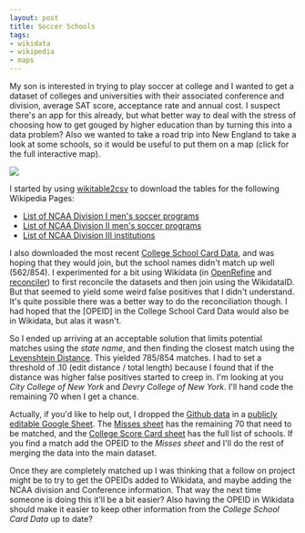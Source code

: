 ```yaml
---
layout: post
title: Soccer Schools
tags:
- wikidata
- wikipedia
- maps
---
```


My son is interested in trying to play soccer at college and I wanted to get a
dataset of colleges and universities with their associated conference and
division, average SAT score, acceptance rate and annual cost. I suspect there's
an app for this already, but what better way to deal with the stress of
choosing how to get gouged by higher education than by turning this into a data
problem? Also we wanted to take a road trip into New England to take a look at some schools, so it would be useful to put them on a map (click for the full interactive map).

<a href="https://edsu.github.io/soccer-schools/map/"><img class="img-responsive" src="/images/soccer-schools.png"></a>

I started by using [wikitable2csv] to download the tables for the following Wikipedia Pages:

- [List of NCAA Division I men's soccer programs](https://en.wikipedia.org/wiki/List_of_NCAA_Division_I_men%27s_soccer_programs)
- [List of NCAA Division II men's soccer programs](https://en.wikipedia.org/wiki/List_of_NCAA_Division_II_men%27s_soccer_programs)
- [List of NCAA Division III institutions](https://en.wikipedia.org/wiki/List_of_NCAA_Division_III_institutions)

I also downloaded the most recent [College School Card Data], and was hoping that they would join, but the school names didn't match up well (562/854). I experimented for a bit using Wikidata (in [OpenRefine] and [reconciler]) to first reconcile the datasets and then join using the WikidataID. But that seemed to yield some weird false positives that I didn't understand. It's quite possible there was a better way to do the reconciliation though. I had hoped that the [OPEID] in the College School Card Data would also be in Wikidata, but alas it wasn't.

So I ended up arriving at an acceptable solution that limits potential matches using the *state name*, and then finding the closest match using the [Levenshtein Distance]. This yielded 785/854 matches. I had to set a threshold of .10 (edit distance / total length) because I found that if the distance was higher false positives started to creep in. I'm looking at you *City College of New York* and *Devry College of New York*. I'll hand code the remaining 70 when I get a chance.

Actually, if you'd like to help out, I dropped the [Github data] in a [publicly editable Google Sheet]. The [Misses sheet] has the remaining 70 that need to be matched, and the [College Score Card sheet] has the full list of schools. If you find a match add the OPEID to the *Misses sheet* and I'll do the rest of merging the data into the main dataset. 

Once they are completely matched up I was thinking that a follow on project might be to try to get the OPEIDs added to Wikidata, and maybe adding the NCAA division and Conference information. That way the next time someone is doing this it'll be a bit easier? Also having the OPEID in Wikidata should make it easier to keep other information from the *College School Card Data* up to date?

[wikitable2csv]: https://wikitable2csv.ggor.de/ 
[College School Card Data]: https://collegescorecard.ed.gov/data/
[Levenshtein Distance]: https://en.wikipedia.org/wiki/Levenshtein_distance
[Github data]: https://github.com/edsu/soccer-schools/
[publicly editable Google Sheet]: https://docs.google.com/spreadsheets/d/1aKnl75Q-hcgddp2FUpmlIMBElNuLeiKalw_lbF-dM-0/edit#gid=1097742370
[Misses sheet]: https://docs.google.com/spreadsheets/d/1aKnl75Q-hcgddp2FUpmlIMBElNuLeiKalw_lbF-dM-0/edit#gid=1748470752
[College Score Card sheet]: https://docs.google.com/spreadsheets/d/1aKnl75Q-hcgddp2FUpmlIMBElNuLeiKalw_lbF-dM-0/edit#gid=1097742370
[reconciler]: https://github.com/jvfe/reconciler
[OpenRefine]: https://openrefine.org/
